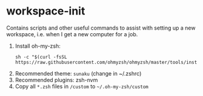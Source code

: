 # workspace-init

Contains scripts and other useful commands to assist with setting up a new
workspace, i.e. when I get a new computer for a job.

1. Install oh-my-zsh:
    ````
    sh -c "$(curl -fsSL https://raw.githubusercontent.com/ohmyzsh/ohmyzsh/master/tools/install.sh)"
    ````
1. Recommended theme: `sunaku` (change in ~/.zshrc)
1. Recommended plugins: zsh-nvm
1. Copy all `*.zsh` files in `/custom` to `~/.oh-my-zsh/custom`

